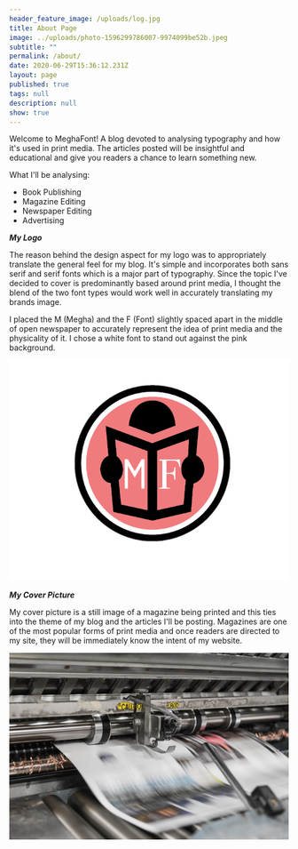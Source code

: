 ```yaml
---
header_feature_image: /uploads/log.jpg
title: About Page
image: ../uploads/photo-1596299786007-9974099be52b.jpeg
subtitle: ""
permalink: /about/
date: 2020-06-29T15:36:12.231Z
layout: page
published: true
tags: null
description: null
show: true
---
```

Welcome to MeghaFont! A blog devoted to analysing typography and how it's used in print media. The articles posted will be insightful and educational and give you readers a chance to learn something new.

What I'll be analysing:

* Book Publishing 
* Magazine Editing
* Newspaper Editing
* Advertising



***My Logo***

The reason behind the design aspect for my logo was to appropriately translate the general feel for my blog. It's simple and incorporates both sans serif and serif fonts which is a major part of typography. Since the topic I've decided to cover is predominantly based around print media, I thought the blend of the two font types would work well in accurately translating my brands image. 

I placed the M (Megha) and the F (Font) slightly spaced apart in the middle of open newspaper to accurately represent the idea of print media and the physicality of it. I chose a white font to stand out against the pink background. 

![](../uploads/picture-1.png)

***My Cover Picture***

My cover picture is a still image of a magazine being printed and this ties into the theme of my blog and the articles I'll be posting. Magazines are one of the most popular forms of print media and once readers are directed to my site, they will be immediately know the intent of my website.

![](../uploads/photo-1503694978374-8a2fa686963a.jpeg)